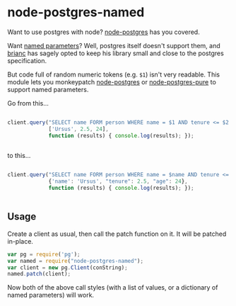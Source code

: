node-postgres-named
===================

Want to use postgres with node? [node-postgres](https://github.com/brianc/node-postgres) has you covered.

Want [named parameters](https://github.com/brianc/node-postgres/issues/268)? Well, postgres itself doesn't support them, and [brianc](https://github.com/brianc) has sagely opted to keep his library small and close to the postgres specification.

But code full of random numeric tokens (e.g. `$1`) isn't very readable. This module lets you monkeypatch [node-postgres](https://github.com/brianc/node-postgres) or [node-postgres-pure](https://github.com/brianc/node-postgres-pure) to support named parameters.

Go from this...

```javascript

client.query("SELECT name FORM person WHERE name = $1 AND tenure <= $2 AND age <= $3",
             ['Ursus', 2.5, 24],
             function (results) { console.log(results); });
             
```

to this...

```javascript

client.query("SELECT name FORM person WHERE name = $name AND tenure <= $tenure AND age <= $age",
             {'name': 'Ursus', "tenure": 2.5, "age": 24},
             function (results) { console.log(results); });
     
```

Usage
-----

Create a client as usual, then call the patch function on it. It will be patched in-place.

```javascript
var pg = require('pg'); 
var named = require("node-postgres-named");
var client = new pg.Client(conString);
named.patch(client);
```

Now both of the above call styles (with a list of values, or a dictionary of named parameters) will work.
